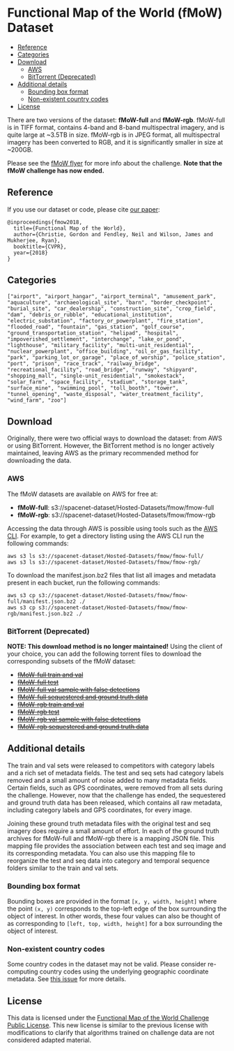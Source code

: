 # Functional Map of the World (fMoW) Dataset

- [Reference](#reference)
- [Categories](#categories)
- [Download](#download)
  - [AWS](#aws)
  - [BitTorrent (Deprecated)](#bittorrent-deprecated)
- [Additional details](#additional-details)
  - [Bounding box format](#bounding-box-format)
  - [Non-existent country codes](#non-existent-country-codes)
- [License](#license)

There are two versions of the dataset: **fMoW-full** and **fMoW-rgb**. fMoW-full is in TIFF format, contains 4-band and 8-band multispectral imagery, and is quite large at ~3.5TB in size. fMoW-rgb is in JPEG format, all multispectral imagery has been converted to RGB, and it is significantly smaller in size at ~200GB.

Please see the [fMoW flyer](https://github.com/fMoW/dataset/raw/master/IARPA-fMoW.pdf) for more info about the challenge.
**Note that the fMoW challenge has now ended.**

## Reference

If you use our dataset or code, please cite [our paper](https://arxiv.org/abs/1711.07846):

```
@inproceedings{fmow2018,
  title={Functional Map of the World},
  author={Christie, Gordon and Fendley, Neil and Wilson, James and Mukherjee, Ryan},
  booktitle={CVPR},
  year={2018}
}
```

## Categories

```
["airport", "airport_hangar", "airport_terminal", "amusement_park", "aquaculture", "archaeological_site", "barn", "border_checkpoint", "burial_site", "car_dealership", "construction_site", "crop_field", "dam", "debris_or_rubble", "educational_institution", "electric_substation", "factory_or_powerplant", "fire_station", "flooded_road", "fountain", "gas_station", "golf_course", "ground_transportation_station", "helipad", "hospital", "impoverished_settlement", "interchange", "lake_or_pond", "lighthouse", "military_facility", "multi-unit_residential", "nuclear_powerplant", "office_building", "oil_or_gas_facility", "park", "parking_lot_or_garage", "place_of_worship", "police_station", "port", "prison", "race_track", "railway_bridge", "recreational_facility", "road_bridge", "runway", "shipyard", "shopping_mall", "single-unit_residential", "smokestack", "solar_farm", "space_facility", "stadium", "storage_tank", "surface_mine", "swimming_pool", "toll_booth", "tower", "tunnel_opening", "waste_disposal", "water_treatment_facility", "wind_farm", "zoo"]
```

## Download

Originally, there were two official ways to download the dataset: from AWS or using BitTorrent. However, the BitTorrent method is no longer actively maintained, leaving AWS as the primary recommended method for downloading the data.

### AWS

The fMoW datasets are available on AWS for free at:

- **fMoW-full**: s3://spacenet-dataset/Hosted-Datasets/fmow/fmow-full
- **fMoW-rgb**: s3://spacenet-dataset/Hosted-Datasets/fmow/fmow-rgb

Accessing the data through AWS is possible using tools such as the [AWS CLI](https://aws.amazon.com/documentation/cli/). For example, to get a directory listing using the AWS CLI run the following commands:

```
aws s3 ls s3://spacenet-dataset/Hosted-Datasets/fmow/fmow-full/
aws s3 ls s3://spacenet-dataset/Hosted-Datasets/fmow/fmow-rgb/
```

To download the manifest.json.bz2 files that list all images and metadata present in each bucket, run the following commands:

```
aws s3 cp s3://spacenet-dataset/Hosted-Datasets/fmow/fmow-full/manifest.json.bz2 ./
aws s3 cp s3://spacenet-dataset/Hosted-Datasets/fmow/fmow-rgb/manifest.json.bz2 ./
```

### BitTorrent (Deprecated)

**NOTE: This download method is no longer maintained!**
Using the client of your choice, you can add the following torrent files to download the corresponding subsets of the fMoW dataset:

- ~~[fMoW-full train and val](https://github.com/fMoW/dataset/raw/master/fMoW-full_trainval_v1.0.0.torrent)~~
- ~~[fMoW-full test](https://github.com/fMoW/dataset/raw/master/fMoW-full_test_v1.0.0.torrent)~~
- ~~[fMoW-full val sample with false detections](https://github.com/fMoW/dataset/raw/master/fMoW-full_val_sample_v1.1.0.torrent)~~
- ~~[fMoW-full sequestered and ground truth data](https://github.com/fMoW/dataset/raw/master/fMoW-full_seqandgt_v1.2.1.torrent)~~
- ~~[fMoW-rgb train and val](https://github.com/fMoW/dataset/raw/master/fMoW-rgb_trainval_v1.0.0.torrent)~~
- ~~[fMoW-rgb test](https://github.com/fMoW/dataset/raw/master/fMoW-rgb_test_v1.0.0.torrent)~~
- ~~[fMoW-rgb val sample with false detections](https://github.com/fMoW/dataset/raw/master/fMoW-rgb_val_sample_v1.1.0.torrent)~~
- ~~[fMoW-rgb sequestered and ground truth data](https://github.com/fMoW/dataset/raw/master/fMoW-rgb_seqandgt_v1.2.1.torrent)~~

## Additional details

The train and val sets were released to competitors with category labels and a rich set of metadata fields. The test and seq sets had category labels removed and a small amount of noise added to many metadata fields. Certain fields, such as GPS coordinates, were removed from all sets during the challenge. However, now that the challenge has ended, the sequestered and ground truth data has been released, which contains all raw metadata, including category labels and GPS coordinates, for every image.

Joining these ground truth metadata files with the original test and seq imagery does require a small amount of effort. In each of the ground truth archives for fMoW-full and fMoW-rgb there is a mapping JSON file. This mapping file provides the association between each test and seq image and its corresponding metadata. You can also use this mapping file to reorganize the test and seq data into category and temporal sequence folders similar to the train and val sets.

### Bounding box format

Bounding boxes are provided in the format `[x, y, width, height]` where the point `(x, y)` corresponds to the top-left edge of the box surrounding the object of interest. In other words, these four values can also be thought of as corresponding to `[left, top, width, height]` for a box surrounding the object of interest.

### Non-existent country codes

Some country codes in the dataset may not be valid. Please consider re-computing country codes using the underlying geographic coordinate metadata. See [this issue](https://github.com/fMoW/dataset/issues/13) for more details.

## License

This data is licensed under the [Functional Map of the World Challenge Public License](https://github.com/fMoW/dataset/raw/master/LICENSE). This new license is similar to the previous license with modifications to clarify that algorithms trained on challenge data are not considered adapted material.
